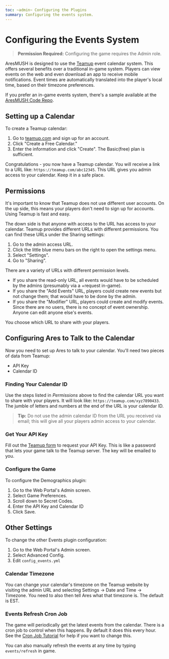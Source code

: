```yaml
---
toc: ~admin~ Configuring the Plugins
summary: Configuring the events system.
---
```

# Configuring the Events System

> **Permission Required:** Configuring the game requires the Admin role.

AresMUSH is designed to use the [Teamup](http://www.teamup.com/) event calendar system.  This offers several benefits over a traditional in-game system.  Players can view events on the web and even download an app to receive mobile notifications.  Event times are automatically translated into the player's local time, based on their timezone preferences.

If you prefer an in-game events system, there's a sample available at the [AresMUSH Code Repo](http://aresmush.com/code).

## Setting up a Calendar

To create a Teamup calendar:

1. Go to [teamup.com](http://www.teamup.com/) and sign up for an account.
2. Click "Create a Free Calendar."
3. Enter the information and click "Create".  The Basic(free) plan is sufficient.

Congratulations - you now have a Teamup calendar.  You will receive a link to a URL like:  `https://teamup.com/abc12345`.  This URL gives you admin access to your calendar.  Keep it in a safe place.

## Permissions

It's important to know that Teamup does not use different user accounts.  On the up side, this means your players don't need to sign up for accounts.  Using Teamup is fast and easy.

The down side is that anyone with access to the URL has access to your calendar.  Teamup provides different URLs with different permissions.  You can find these URLs under the Sharing settings:

1. Go to the admin access URL.  
2. Click the little blue menu bars on the right to open the settings menu.
3. Select "Settings".
4. Go to "Sharing".

There are a variety of URLs with different permission levels.  

* If you share the read-only URL, all events would have to be scheduled by the admins (presumably via a +request in-game).  
* If you share the "Add Events" URL, players could create new events but not change them; that would have to be done by the admin.
* If you share the "Modifier" URL, players could create and modify events.  Since there are no users, there is no concept of event ownership.  Anyone can edit anyone else's events.

You choose which URL to share with your players.

## Configuring Ares to Talk to the Calendar

Now you need to set up Ares to talk to your calendar.  You'll need two pieces of data from Teamup: 

* API Key
* Calendar ID

### Finding Your Calendar ID

Use the steps listed in *Permissions* above to find the calendar URL you want to share with your players.  It will look like:  `https://teamup.com/xyz7890433`.  The jumble of letters and numbers at the end of the URL is your calendar ID.

> **Tip:** Do not use the admin calendar ID from the URL you received via email; this will give all your players admin access to your calendar.

### Get Your API Key

Fill out the [Teamup form](https://teamup.com/api-keys/request) to request your API Key.  This is like a password that lets your game talk to the Teamup server.  The key will be emailed to you.

### Configure the Game

To configure the Demographics plugin:

1. Go to the Web Portal's Admin screen.  
2. Select Game Preferences.
3. Scroll down to Secret Codes.
4. Enter the API Key and Calendar ID
5. Click Save.

## Other Settings

To change the other Events plugin configuration:

1. Go to the Web Portal's Admin screen.  
2. Select Advanced Config.
3. Edit `config_events.yml`

### Calendar Timezone

You can change your calendar's timezone on the Teamup website by visiting the admin URL and selecting Settings -> Date and Time -> Timezone.  You need to also then tell Ares what that timezone is.  The default is EST.

### Events Refresh Cron Job

The game will periodically get the latest events from the calendar.  There is a cron job to control when this happens.  By default it does this every hour.  See the [Cron Job Tutorial](http://www.aresmush.com/tutorials/configuring-cron) for help if you want to change this.

You can also manually refresh the events at any time by typing `events/refresh` in game.